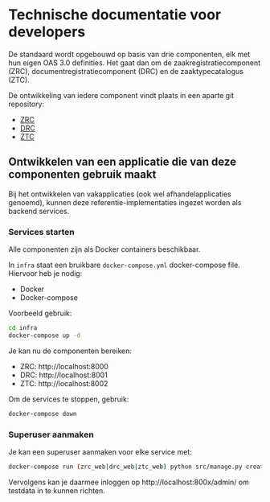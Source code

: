 # Technische documentatie voor developers

De standaard wordt opgebouwd op basis van drie componenten, elk met hun eigen
OAS 3.0 definities. Het gaat dan om de zaakregistratiecomponent (ZRC),
documentregistratiecomponent (DRC) en de zaaktypecatalogus (ZTC).

De ontwikkeling van iedere component vindt plaats in een aparte git repository:

* [ZRC](https://github.com/vng-Realisatie/gemma-zaakregistratiecomponent)
* [DRC](https://github.com/VNG-Realisatie/gemma-documentregistratiecomponent)
* [ZTC](https://github.com/VNG-Realisatie/gemma-zaaktypecatalogus)

## Ontwikkelen van een applicatie die van deze componenten gebruik maakt

Bij het ontwikkelen van vakapplicaties (ook wel afhandelapplicaties genoemd),
kunnen deze referentie-implementaties ingezet worden als backend services.

### Services starten

Alle componenten zijn als Docker containers beschikbaar.

In `infra` staat een bruikbare `docker-compose.yml` docker-compose file.
Hiervoor heb je nodig:

* Docker
* Docker-compose

Voorbeeld gebruik:

```bash
cd infra
docker-compose up -d
```

Je kan nu de componenten bereiken:

* ZRC: http://localhost:8000
* DRC: http://localhost:8001
* ZTC: http://localhost:8002

Om de services te stoppen, gebruik:

```bash
docker-compose down
```

### Superuser aanmaken

Je kan een superuser aanmaken voor elke service met:

```bash
docker-compose run (zrc_web|drc_web|ztc_web) python src/manage.py createsuperuser
```

Vervolgens kan je daarmee inloggen op http://localhost:800x/admin/ om testdata
in te kunnen richten.
